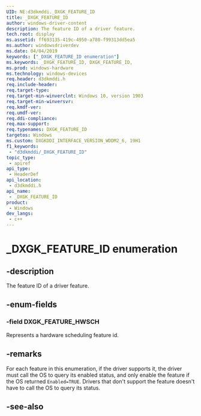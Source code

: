 ```yaml
---
UID: NE:d3dkmddi._DXGK_FEATURE_ID
title: _DXGK_FEATURE_ID
author: windows-driver-content
description: The feature ID of a driver feature.
tech.root: display
ms.assetid: ff693135-419c-4950-a780-f99313dd5ea5
ms.author: windowsdriverdev
ms.date: 04/04/2019
keywords: ["_DXGK_FEATURE_ID enumeration"]
ms.keywords: _DXGK_FEATURE_ID, DXGK_FEATURE_ID,
ms.prod: windows-hardware
ms.technology: windows-devices
req.header: d3dkmddi.h
req.include-header: 
req.target-type: 
req.target-min-winverclnt: Windows 10, version 1903
req.target-min-winversvr: 
req.kmdf-ver: 
req.umdf-ver: 
req.ddi-compliance: 
req.max-support: 
req.typenames: DXGK_FEATURE_ID
targetos: Windows
ms.custom: DXGKDDI_INTERFACE_VERSION_WDDM2_6, 19H1
f1_keywords:
 - "d3dkmddi/_DXGK_FEATURE_ID"
topic_type:
 - apiref
api_type:
 - HeaderDef
api_location:
 - d3dkmddi.h
api_name:
 - _DXGK_FEATURE_ID
product:
 - Windows
dev_langs:
 - c++
---
```


# _DXGK_FEATURE_ID enumeration

## -description

The feature ID of a driver feature.

## -enum-fields

### -field DXGK_FEATURE_HWSCH

Represents a hardware scheduling feature id.

## -remarks

For each feature in this enumeration, if the driver supports it, the driver must call the OS to query its enabled status, and only enable the feature if the OS returned `Enabled=TRUE`. Drivers that don't support the feature doesn't have to call the OS to query its status.

## -see-also

